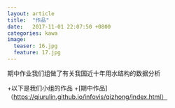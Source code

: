 ```yaml
---
layout: article
title:  "作品"
date:   2017-11-01 22:07:50 +0800
categories: kawa 
image:
  teaser: 16.jpg
  feature: 17.jpg
---
```


期中作业我们组做了有关我国近十年用水结构的数据分析

+以下是我们小组的作品
+[期中作品]（https://qiurulin.github.io/infovis/qizhong/index.html）